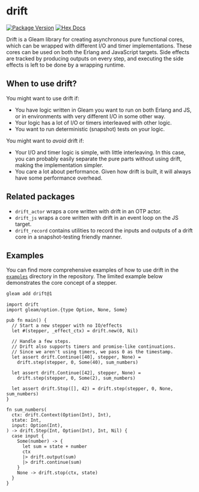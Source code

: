 # drift

[![Package Version](https://img.shields.io/hexpm/v/drift)](https://hex.pm/packages/drift)
[![Hex Docs](https://img.shields.io/badge/hex-docs-ffaff3)](https://hexdocs.pm/drift/)

Drift is a Gleam library for creating asynchronous pure functional cores,
which can be wrapped with different I/O and timer implementations.
These cores can be used on both the Erlang and JavaScript targets.
Side effects are tracked by producing outputs on every step,
and executing the side effects is left to be done by a wrapping runtime.

## When to use drift?

You might want to use drift if:
* You have logic written in Gleam you want to run on both Erlang and JS,
  or in environments with very different I/O in some other way.
* Your logic has a lot of I/O or timers interleaved with other logic.
* You want to run deterministic (snapshot) tests on your logic.

You might want to _avoid_ drift if:
* Your I/O and timer logic is simple, with little interleaving.
  In this case, you can probably easily separate the pure parts without using
  drift, making the implementation simpler.
* You care a lot about performance. Given how drift is built,
  it will always have some performance overhead.

## Related packages

* `drift_actor` wraps a core written with drift in an OTP actor.
* `drift_js` wraps a core written with drift in an event loop on the JS target.
* `drift_record` contains utilities to record the inputs and 
  outputs of a drift core in a snapshot-testing friendly manner.

## Examples

You can find more comprehensive examples of how to use drift in the 
[`examples`](https://github.com/sbergen/drift/tree/main/examples)
directory in the repository.
The limited example below demonstrates the core concept of a stepper.

```sh
gleam add drift@1
```
```gleam
import drift
import gleam/option.{type Option, None, Some}

pub fn main() {
  // Start a new stepper with no IO/effects
  let #(stepper, _effect_ctx) = drift.new(0, Nil)

  // Handle a few steps.
  // Drift also supports timers and promise-like continuations.
  // Since we aren't using timers, we pass 0 as the timestamp.
  let assert drift.Continue([40], stepper, None) =
    drift.step(stepper, 0, Some(40), sum_numbers)

  let assert drift.Continue([42], stepper, None) =
    drift.step(stepper, 0, Some(2), sum_numbers)

  let assert drift.Stop([], 42) = drift.step(stepper, 0, None, sum_numbers)
}

fn sum_numbers(
  ctx: drift.Context(Option(Int), Int),
  state: Int,
  input: Option(Int),
) -> drift.Step(Int, Option(Int), Int, Nil) {
  case input {
    Some(number) -> {
      let sum = state + number
      ctx
      |> drift.output(sum)
      |> drift.continue(sum)
    }
    None -> drift.stop(ctx, state)
  }
}
```
